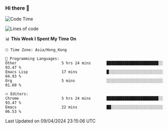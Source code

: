 ### Hi there 👋

<!--
**nicehiro/nicehiro** is a ✨ _special_ ✨ repository because its `README.md` (this file) appears on your GitHub profile.

Here are some ideas to get you started:

- 🔭 I’m currently working on ...
- 🌱 I’m currently learning ...
- 👯 I’m looking to collaborate on ...
- 🤔 I’m looking for help with ...
- 💬 Ask me about ...
- 📫 How to reach me: ...
- 😄 Pronouns: ...
- ⚡ Fun fact: ...
-->

<!--START_SECTION:waka-->
![Code Time](http://img.shields.io/badge/Code%20Time-301%20hrs%2040%20mins-blue)

![Lines of code](https://img.shields.io/badge/From%20Hello%20World%20I%27ve%20Written-2.6%20million%20lines%20of%20code-blue)

📊 **This Week I Spent My Time On** 

```text
🕑︎ Time Zone: Asia/Hong_Kong

💬 Programming Languages: 
Other                    5 hrs 24 mins       ███████████████████████░░   93.47 % 
Emacs Lisp               17 mins             █░░░░░░░░░░░░░░░░░░░░░░░░   04.93 % 
Org                      5 mins              ░░░░░░░░░░░░░░░░░░░░░░░░░   01.60 % 

🔥 Editors: 
Chrome                   5 hrs 24 mins       ███████████████████████░░   93.47 % 
Emacs                    22 mins             ██░░░░░░░░░░░░░░░░░░░░░░░   06.53 % 
```


 Last Updated on 09/04/2024 23:15:06 UTC
<!--END_SECTION:waka-->
